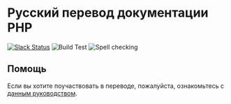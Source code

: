 # Русский перевод документации PHP

[![Slack Status](https://img.shields.io/badge/slack-@ru.php.doc-brightgreen.svg?logo=slack)](https://join.slack.com/t/ruphpdoc/shared_invite/zt-ax1czx68-c3_XSVhsgzYJCOslmwvJkQ)
![Build Test](https://github.com/php/doc-ru/workflows/Build%20Test/badge.svg)
![Spell checking](https://github.com/php/doc-ru/workflows/Spell%20checking/badge.svg)

## Помощь

Если вы хотите поучаствовать в переводе, пожалуйста, ознакомьтесь с [данным руководством](CONTRIBUTING.md).
